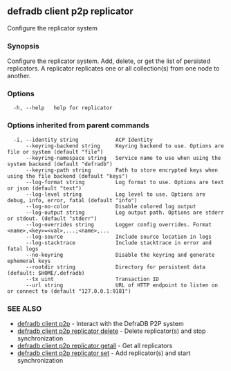 ## defradb client p2p replicator

Configure the replicator system

### Synopsis

Configure the replicator system. Add, delete, or get the list of persisted replicators.
A replicator replicates one or all collection(s) from one node to another.

### Options

```
  -h, --help   help for replicator
```

### Options inherited from parent commands

```
  -i, --identity string            ACP Identity
      --keyring-backend string     Keyring backend to use. Options are file or system (default "file")
      --keyring-namespace string   Service name to use when using the system backend (default "defradb")
      --keyring-path string        Path to store encrypted keys when using the file backend (default "keys")
      --log-format string          Log format to use. Options are text or json (default "text")
      --log-level string           Log level to use. Options are debug, info, error, fatal (default "info")
      --log-no-color               Disable colored log output
      --log-output string          Log output path. Options are stderr or stdout. (default "stderr")
      --log-overrides string       Logger config overrides. Format <name>,<key>=<val>,...;<name>,...
      --log-source                 Include source location in logs
      --log-stacktrace             Include stacktrace in error and fatal logs
      --no-keyring                 Disable the keyring and generate ephemeral keys
      --rootdir string             Directory for persistent data (default: $HOME/.defradb)
      --tx uint                    Transaction ID
      --url string                 URL of HTTP endpoint to listen on or connect to (default "127.0.0.1:9181")
```

### SEE ALSO

* [defradb client p2p](defradb_client_p2p.md)	 - Interact with the DefraDB P2P system
* [defradb client p2p replicator delete](defradb_client_p2p_replicator_delete.md)	 - Delete replicator(s) and stop synchronization
* [defradb client p2p replicator getall](defradb_client_p2p_replicator_getall.md)	 - Get all replicators
* [defradb client p2p replicator set](defradb_client_p2p_replicator_set.md)	 - Add replicator(s) and start synchronization

